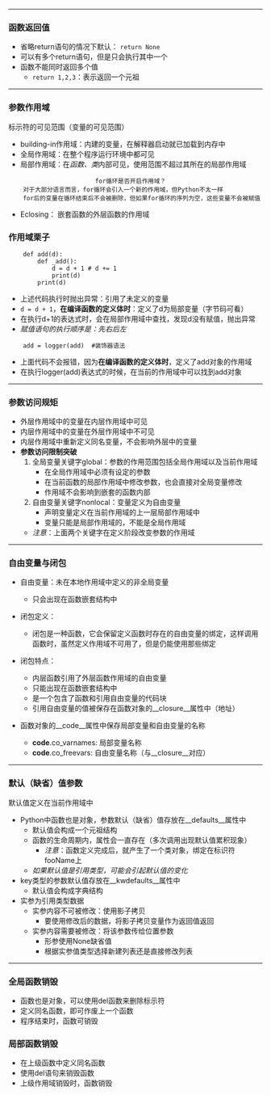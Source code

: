 ***
### 函数返回值 ###
- 省略return语句的情况下默认： `return None`
- 可以有多个return语句，但是只会执行其中一个
- 函数不能同时返回多个值
    - `return 1,2,3`：表示返回一个元祖
***
### 参数作用域 ###
标示符的可见范围（变量的可见范围）
- building-in作用域：内建的变量，在解释器启动就已加载到内存中
- 全局作用域：在整个程序运行环境中都可见
- 局部作用域：在*函数、类*内部可见，使用范围不超过其所在的局部作用域
```
                        for循环是否开启作用域？
    对于大部分语言而言，for循环会引入一个新的作用域，但Python不太一样
    for后的变量在循环结束后不会被删除，但如果for循环的序列为空，这些变量不会被赋值
```
- Eclosing： 嵌套函数的外层函数的作用域

### 作用域栗子 ###
```
    def add(d):
        def _add():
            d = d + 1 # d += 1
            print(d)
        print(d)
```
- 上述代码执行时抛出异常：引用了未定义的变量
- `d = d + 1`，**在编译函数的定义体时**：定义了d为局部变量（字节码可看）
- 在执行d+1的表达式时，会在局部作用域中查找，发现d没有赋值，抛出异常
- *赋值语句的执行顺序是：先右后左*

```
    add = logger(add)  #装饰器语法
```
- 上面代码不会报错，因为**在编译函数的定义体时**，定义了add对象的作用域
- 在执行logger(add)表达式的时候，在当前的作用域中可以找到add对象

***
### 参数访问规矩 ###
- 外层作用域中的变量在内层作用域中可见
- 内层作用域中的变量在外层作用域中不可见
- 内层作用域中重新定义同名变量，不会影响外层中的变量
- **参数访问限制突破**
    1. 全局变量关键字global：参数的作用范围包括全局作用域以及当前作用域
        - 在全局作用域中必须有设定的参数
        - 在当前函数的局部作用域中修改参数，也会直接对全局变量修改
        - 作用域不会影响到嵌套的函数内部
    2. 自由变量关键字nonlocal：变量定义为自由变量
        - 声明变量定义在当前作用域的上一层局部作用域中
        - 变量只能是局部作用域的，不能是全局作用域
    - *注意*：上面两个关键字在定义阶段改变参数的作用域

***
### 自由变量与闭包 ###
- 自由变量：未在本地作用域中定义的非全局变量
    - 只会出现在函数嵌套结构中

- 闭包定义：
    - 闭包是一种函数，它会保留定义函数时存在的自由变量的绑定，这样调用函数时，虽然定义作用域不可用了，但是仍能使用那些绑定
- 闭包特点：
    - 内层函数引用了外层函数作用域的自由变量
    - 只能出现在函数嵌套结构中
    - 是一个包含了函数和引用自由变量的代码块
    - 引用自由变量的值被保存在函数对象的__closure__属性中（地址）

- 函数对象的__code__属性中保存局部变量和自由变量的名称
    - __code__.co_varnames: 局部变量名称
    - __code__.co_freevars: 自由变量名称（与__closure__对应）

***
### 默认（缺省）值参数 ###
默认值定义在当前作用域中
- Python中函数也是对象，参数默认（缺省）值存放在__defaults__属性中  
    - 默认值会构成一个元祖结构
    - 函数的生命周期内，属性会一直存在（多次调用出现默认值累积现象）
        - *注意*：函数定义完成后，就产生了一个类对象，绑定在标识符fooName上
    - *如果默认值是引用类型，可能会引起默认值的变化*
- key类型的参数默认值存放在__kwdefaults__属性中
    - 默认值会构成字典结构
- 实参为引用类型数据
    - 实参内容不可被修改：使用影子拷贝
        - 要使用修改后的数据，将影子拷贝变量作为返回值返回
    - 实参内容需要被修改：将该参数传给位置参数
        - 形参使用None缺省值
        - 根据实参值类型选择新建列表还是直接修改列表

***
### 全局函数销毁 ###
- 函数也是对象，可以使用del函数来删除标示符
- 定义同名函数，即可作废上一个函数
- 程序结束时，函数可销毁

### 局部函数销毁 ###
- 在上级函数中定义同名函数
- 使用del语句来销毁函数
- 上级作用域销毁时，函数销毁

